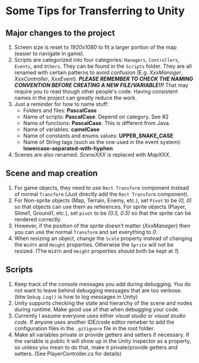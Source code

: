 # Some Tips for Transferring to Unity
## Major changes to the project
1. Screen size is reset to *1920x1080* to fit a larger portion of the map (easier to navigate in game).
2. Scripts are categorized into four categories: `Managers`, `Controllers`, `Events`, and `Others`. They can be found in the `Scripts` folder. They are all renamed with certain patterns to avoid confusion (E.g. *XxxManager*, *XxxController*, *XxxEvent*). ***PLEASE REMEMBER TO CHECK THE NAMING CONVENTION BEFORE CREATING A NEW FILE/VARIABLE!!!*** That may require you to read though other people's code. Having consistent names in the project can greatly reduce the work.
3. Just a reminder for how to name stuff:
   - Folders and files: **PascalCase**
   - Name of scripts: **PascalCase**. Depend on category. See #2
   - Name of functions: **PascalCase**. This is different from Java.
   - Name of variables: **camelCase**
   - Name of constants and enums values: **UPPER_SNAKE_CASE**
   - Name of String tags (such as the one used in the event system): **lowercase-separated-with-hyphen**
4. Scenes are also renamed. *SceneXXX* is replaced with *MapXXX*.
## Scene and map creation
1. For game objects, they need to use `Rect Transform` component instead of normal `Transform` (Just directly add the `Rect Transform` component).
2. For Non-sprite objects (Map, Terrain, Enemy, etc.), set `Pivot` to be *(0, 0)* so that objects can use them as references. For sprite objects (Player, Slime1, Ground1, etc.), set `pivot` to be *(0.5, 0.5)* so that the sprite can be rendered correctly.
3. However, if the position of the sprite doesn't matter (*XxxManager*) then you can use the normal `Transform` and set everything to *0*.
3. When resizing an object, change the `Scale` property instead of changing the `Width` and `Height` properties. Otherwise the `Sprite` will not be resized. (The `Width` and `Height` properties should both be kept at *1*).
## Scripts
1. Keep track of the console messages you add during debugging. You do not want to leave behind debugging messages that are too verbose. (btw `Debug.Log()` is how to log messages in Unity)
2. Unity supports checking the state and hierarchy of the scene and nodes during runtime. Make good use of that when debugging your code.
3. Currently I assume everyone uses either *visual studio* or *visual studio code*. If anyone uses another IDE/code editor remeber to add the configuration files in the `.gitignore` file in the root folder.
4. Make all variables private or provide getters and setters if necessary. If the variable is public it will show up in the Unity inspector as a property, so unless you mean to do that, make it private/provide getters and setters. (See PlayerController.cs for details)
